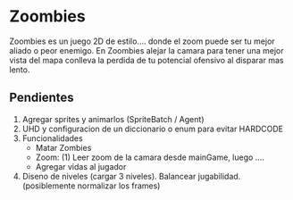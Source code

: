 # Zoombies

Zoombies es un juego 2D de estilo.... donde el zoom puede ser tu mejor aliado o peor enemigo. En Zoombies alejar la camara para tener una mejor vista del mapa conlleva la perdida de tu potencial ofensivo al disparar mas lento.

## Pendientes
1. Agregar sprites y animarlos (SpriteBatch / Agent)
2. UHD y configuracion de un diccionario o enum para evitar HARDCODE
3. Funcionalidades
   - Matar Zombies
   - Zoom: (1) Leer zoom de la camara desde mainGame, luego ....
   - Agregar vidas al jugador
6. Diseno de niveles (cargar 3 niveles). Balancear jugabilidad. (posiblemente normalizar los frames)
